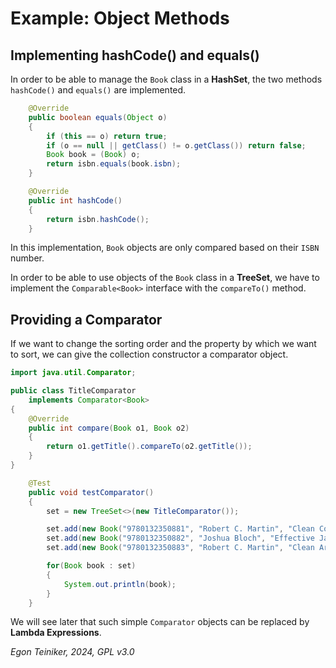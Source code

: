# Example: Object Methods

## Implementing hashCode() and equals()

In order to be able to manage the `Book` class in a **HashSet**, the two 
methods `hashCode()` and `equals()` are implemented.

```Java 
	@Override
	public boolean equals(Object o)
	{
		if (this == o) return true;
		if (o == null || getClass() != o.getClass()) return false;
		Book book = (Book) o;
        return isbn.equals(book.isbn);
    }

	@Override
	public int hashCode()
	{
		return isbn.hashCode();
	}
```

In this implementation, `Book` objects are only compared based on their `ISBN` number.

In order to be able to use objects of the `Book` class in a **TreeSet**, 
we have to implement the `Comparable<Book>` interface with the `compareTo()` 
method.


## Providing a Comparator

If we want to change the sorting order and the property by which we want 
to sort, we can give the collection constructor a comparator object.

```Java 
import java.util.Comparator;

public class TitleComparator
    implements Comparator<Book>
{
    @Override
    public int compare(Book o1, Book o2)
    {
        return o1.getTitle().compareTo(o2.getTitle());
    }
}
```

```Java 
	@Test
	public void testComparator()
	{
		set = new TreeSet<>(new TitleComparator());

		set.add(new Book("9780132350881", "Robert C. Martin", "Clean Code"));
		set.add(new Book("9780132350882", "Joshua Bloch", "Effective Java"));
		set.add(new Book("9780132350883", "Robert C. Martin", "Clean Architecture"));

		for(Book book : set)
		{
			System.out.println(book);
		}
	}
```

We will see later that such simple `Comparator` objects can be replaced 
by **Lambda Expressions**.

*Egon Teiniker, 2024, GPL v3.0*